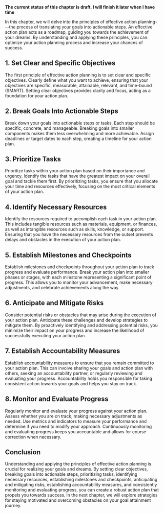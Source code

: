 **The current status of this chapter is draft. I will finish it later when I have time**

In this chapter, we will delve into the principles of effective action planning---the process of translating your goals into actionable steps. An effective action plan acts as a roadmap, guiding you towards the achievement of your dreams. By understanding and applying these principles, you can optimize your action planning process and increase your chances of success.

**1. Set Clear and Specific Objectives**
----------------------------------------

The first principle of effective action planning is to set clear and specific objectives. Clearly define what you want to achieve, ensuring that your objectives are specific, measurable, attainable, relevant, and time-bound (SMART). Setting clear objectives provides clarity and focus, acting as a foundation for your action plan.

**2. Break Goals Into Actionable Steps**
----------------------------------------

Break down your goals into actionable steps or tasks. Each step should be specific, concrete, and manageable. Breaking goals into smaller components makes them less overwhelming and more achievable. Assign deadlines or target dates to each step, creating a timeline for your action plan.

**3. Prioritize Tasks**
-----------------------

Prioritize tasks within your action plan based on their importance and urgency. Identify the tasks that have the greatest impact on your overall goal and tackle them first. By prioritizing tasks, you ensure that you allocate your time and resources effectively, focusing on the most critical elements of your action plan.

**4. Identify Necessary Resources**
-----------------------------------

Identify the resources required to accomplish each task in your action plan. This includes tangible resources such as materials, equipment, or finances, as well as intangible resources such as skills, knowledge, or support. Ensuring that you have the necessary resources from the outset prevents delays and obstacles in the execution of your action plan.

**5. Establish Milestones and Checkpoints**
-------------------------------------------

Establish milestones and checkpoints throughout your action plan to track progress and evaluate performance. Break your action plan into smaller phases or stages, with each milestone representing a significant point of progress. This allows you to monitor your advancement, make necessary adjustments, and celebrate achievements along the way.

**6. Anticipate and Mitigate Risks**
------------------------------------

Consider potential risks or obstacles that may arise during the execution of your action plan. Anticipate these challenges and develop strategies to mitigate them. By proactively identifying and addressing potential risks, you minimize their impact on your progress and increase the likelihood of successfully executing your action plan.

**7. Establish Accountability Measures**
----------------------------------------

Establish accountability measures to ensure that you remain committed to your action plan. This can involve sharing your goals and action plan with others, seeking an accountability partner, or regularly reviewing and evaluating your progress. Accountability holds you responsible for taking consistent action towards your goals and helps you stay on track.

**8. Monitor and Evaluate Progress**
------------------------------------

Regularly monitor and evaluate your progress against your action plan. Assess whether you are on track, making necessary adjustments as needed. Use metrics and indicators to measure your performance and determine if you need to modify your approach. Continuously monitoring and evaluating progress keeps you accountable and allows for course correction when necessary.

Conclusion
----------

Understanding and applying the principles of effective action planning is crucial for realizing your goals and dreams. By setting clear objectives, breaking goals into actionable steps, prioritizing tasks, identifying necessary resources, establishing milestones and checkpoints, anticipating and mitigating risks, establishing accountability measures, and consistently monitoring and evaluating progress, you can create a robust action plan that propels you towards success. In the next chapter, we will explore strategies for staying motivated and overcoming obstacles on your goal attainment journey.
